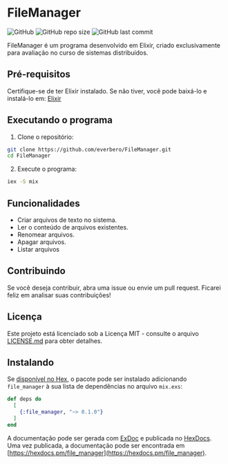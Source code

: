 # FileManager

![GitHub](https://img.shields.io/github/license/everbero/ElxFileManager)
![GitHub repo size](https://img.shields.io/github/repo-size/everbero/ElxFileManager)
![GitHub last commit](https://img.shields.io/github/last-commit/everbero/ElxFileManager)

FileManager é um programa desenvolvido em Elixir, criado exclusivamente para avaliação no curso de sistemas distribuídos.

## Pré-requisitos

Certifique-se de ter Elixir instalado. Se não tiver, você pode baixá-lo e instalá-lo em: [Elixir](https://elixir-lang.org/install.html)

## Executando o programa

1. Clone o repositório:

```bash
git clone https://github.com/everbero/FileManager.git
cd FileManager
```

2. Execute o programa:

```bash
iex -S mix
```

## Funcionalidades

- Criar arquivos de texto no sistema.
- Ler o conteúdo de arquivos existentes.
- Renomear arquivos.
- Apagar arquivos.
- Listar arquivos

## Contribuindo

Se você deseja contribuir, abra uma issue ou envie um pull request. Ficarei feliz em analisar suas contribuições!

## Licença

Este projeto está licenciado sob a Licença MIT - consulte o arquivo [LICENSE.md](LICENSE.md) para obter detalhes.

## Instalando

Se [disponível no Hex](https://hex.pm/docs/publish), o pacote pode ser instalado
adicionando `file_manager` à sua lista de dependências no arquivo `mix.exs`:

```elixir
def deps do
  [
    {:file_manager, "~> 0.1.0"}
  ]
end
```

A documentação pode ser gerada com [ExDoc](https://github.com/elixir-lang/ex_doc)
e publicada no [HexDocs](https://hexdocs.pm). Uma vez publicada, a documentação
pode ser encontrada em [https://hexdocs.pm/file_manager](https://hexdocs.pm/file_manager).